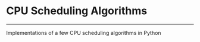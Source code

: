 # CPU Scheduling Algorithms
**********
Implementations of a few CPU scheduling algorithms in Python
